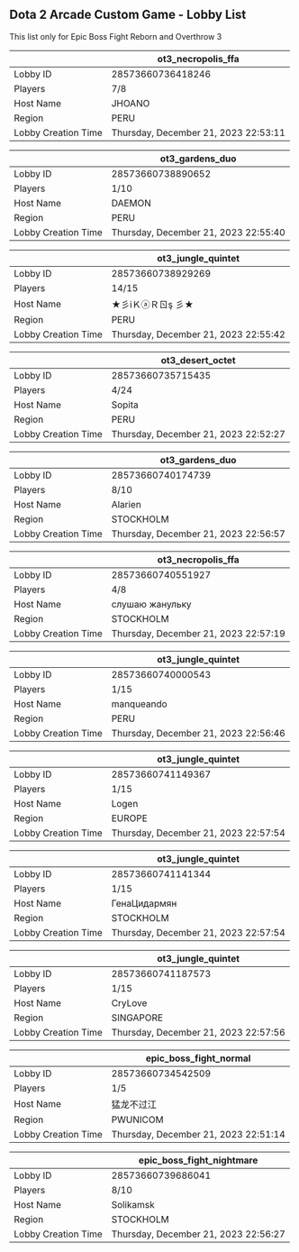 ## Dota 2 Arcade Custom Game - Lobby List

This list only for Epic Boss Fight Reborn and Overthrow 3

|  | ot3_necropolis_ffa |
| ------ | ------ |
| Lobby ID | 28573660736418246 |
| Players | 7/8 |
| Host Name | JHOANO |
| Region | PERU |
| Lobby Creation Time | Thursday, December 21, 2023 22:53:11 |


|  | ot3_gardens_duo |
| ------ | ------ |
| Lobby ID | 28573660738890652 |
| Players | 1/10 |
| Host Name | DAEMON |
| Region | PERU |
| Lobby Creation Time | Thursday, December 21, 2023 22:55:40 |


|  | ot3_jungle_quintet |
| ------ | ------ |
| Lobby ID | 28573660738929269 |
| Players | 14/15 |
| Host Name | ★彡iＫⓐＲㄖş 彡★ |
| Region | PERU |
| Lobby Creation Time | Thursday, December 21, 2023 22:55:42 |


|  | ot3_desert_octet |
| ------ | ------ |
| Lobby ID | 28573660735715435 |
| Players | 4/24 |
| Host Name | Sopita |
| Region | PERU |
| Lobby Creation Time | Thursday, December 21, 2023 22:52:27 |


|  | ot3_gardens_duo |
| ------ | ------ |
| Lobby ID | 28573660740174739 |
| Players | 8/10 |
| Host Name | Alarien |
| Region | STOCKHOLM |
| Lobby Creation Time | Thursday, December 21, 2023 22:56:57 |


|  | ot3_necropolis_ffa |
| ------ | ------ |
| Lobby ID | 28573660740551927 |
| Players | 4/8 |
| Host Name | cлушаю жанульку |
| Region | STOCKHOLM |
| Lobby Creation Time | Thursday, December 21, 2023 22:57:19 |


|  | ot3_jungle_quintet |
| ------ | ------ |
| Lobby ID | 28573660740000543 |
| Players | 1/15 |
| Host Name | manqueando |
| Region | PERU |
| Lobby Creation Time | Thursday, December 21, 2023 22:56:46 |


|  | ot3_jungle_quintet |
| ------ | ------ |
| Lobby ID | 28573660741149367 |
| Players | 1/15 |
| Host Name | Logen |
| Region | EUROPE |
| Lobby Creation Time | Thursday, December 21, 2023 22:57:54 |


|  | ot3_jungle_quintet |
| ------ | ------ |
| Lobby ID | 28573660741141344 |
| Players | 1/15 |
| Host Name | ГенаЦидармян |
| Region | STOCKHOLM |
| Lobby Creation Time | Thursday, December 21, 2023 22:57:54 |


|  | ot3_jungle_quintet |
| ------ | ------ |
| Lobby ID | 28573660741187573 |
| Players | 1/15 |
| Host Name | CryLove |
| Region | SINGAPORE |
| Lobby Creation Time | Thursday, December 21, 2023 22:57:56 |


|  | epic_boss_fight_normal |
| ------ | ------ |
| Lobby ID | 28573660734542509 |
| Players | 1/5 |
| Host Name | 猛龙不过江 |
| Region | PWUNICOM |
| Lobby Creation Time | Thursday, December 21, 2023 22:51:14 |


|  | epic_boss_fight_nightmare |
| ------ | ------ |
| Lobby ID | 28573660739686041 |
| Players | 8/10 |
| Host Name | Solikamsk |
| Region | STOCKHOLM |
| Lobby Creation Time | Thursday, December 21, 2023 22:56:27 |


